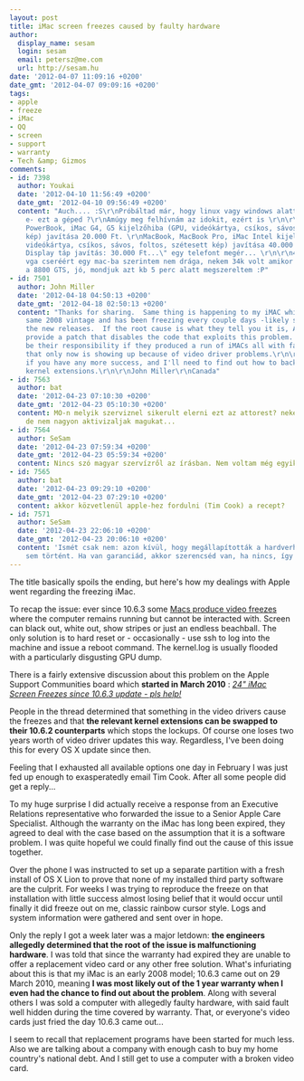 ```yaml
---
layout: post
title: iMac screen freezes caused by faulty hardware
author:
  display_name: sesam
  login: sesam
  email: petersz@me.com
  url: http://sesam.hu
date: '2012-04-07 11:09:16 +0200'
date_gmt: '2012-04-07 09:09:16 +0200'
tags:
- apple
- freeze
- iMac
- QQ
- screen
- support
- warranty
- Tech &amp; Gizmos
comments:
- id: 7398
  author: Youkai
  date: '2012-04-10 11:56:49 +0200'
  date_gmt: '2012-04-10 09:56:49 +0200'
  content: "Auch.... :S\r\nPróbáltad már, hogy linux vagy windows alatt is csinálja
    e- ezt a géped ?\r\nAmúgy meg felhívnám az idokit, ezért is \r\n\r\n\"..iBook,
    PowerBook, iMac G4, G5 kijelzőhiba (GPU, videókártya, csíkos, sávos, foltos, szétesett
    kép) javítása 20.000 Ft. \r\nMacBook, MacBook Pro, iMac Intel kijelzőhiba (GPU,
    videókártya, csíkos, sávos, foltos, szétesett kép) javítása 40.000 Ft. \r\nCinema
    Display táp javítás: 30.000 Ft...\" egy telefont megér... \r\n\r\n40k meg egy
    vga cseréért egy mac-ba szerintem nem drága, nekem 34k volt amikor a pc-ben elfüstölt
    a 8800 GTS, jó, mondjuk azt kb 5 perc alatt megszereltem :P"
- id: 7501
  author: John Miller
  date: '2012-04-18 04:50:13 +0200'
  date_gmt: '2012-04-18 02:50:13 +0200'
  content: "Thanks for sharing.  Same thing is happening to my iMAC which is of the
    same 2008 vintage and has been freezing every couple days -likely since one of
    the new releases.  If the root cause is what they tell you it is, Apple should
    provide a patch that disables the code that exploits this problem.  It should
    be their responsibility if they produced a run of iMACs all with faulty hardware
    that only now is showing up because of video driver problems.\r\n\r\nLet us know
    if you have any more success, and I'll need to find out how to back out these
    kernel extensions.\r\n\r\nJohn Miller\r\nCanada"
- id: 7563
  author: bat
  date: '2012-04-23 07:10:30 +0200'
  date_gmt: '2012-04-23 05:10:30 +0200'
  content: MO-n melyik szerviznel sikerult elerni ezt az attorest? nekem 2 gepem van,
    de nem nagyon aktivizaljak magukat...
- id: 7564
  author: SeSam
  date: '2012-04-23 07:59:34 +0200'
  date_gmt: '2012-04-23 05:59:34 +0200'
  content: Nincs szó magyar szervízről az írásban. Nem voltam még egyiknél sem soha.
- id: 7565
  author: bat
  date: '2012-04-23 09:29:10 +0200'
  date_gmt: '2012-04-23 07:29:10 +0200'
  content: akkor közvetlenül apple-hez fordulni (Tim Cook) a recept?
- id: 7571
  author: SeSam
  date: '2012-04-23 22:06:10 +0200'
  date_gmt: '2012-04-23 20:06:10 +0200'
  content: 'Ismét csak nem: azon kívül, hogy megállapították a hardverhibát, semmi
    sem történt. Ha van garanciád, akkor szerencséd van, ha nincs, így jártál.'
---
```


The title basically spoils the ending, but here's how my dealings with Apple went regarding the freezing iMac.

To recap the issue: ever since 10.6.3 some [Macs produce video freezes](http://sesam.hu/2010/11/04/24-imac-screen-freeze) where the computer remains running but cannot be interacted with. Screen can black out, white out, show stripes or just an endless beachball. The only solution is to hard reset or - occasionally - use ssh to log into the machine and issue a reboot command. The kernel.log is usually flooded with a particularly disgusting GPU dump.

There is a fairly extensive discussion about this problem on the Apple Support Communities board which **started in March 2010** : _[24" iMac Screen Freezes since 10.6.3 update - pls help!](https://discussions.apple.com/thread/2384136?tstart=0)_

People in the thread determined that something in the video drivers cause the freezes and that **the relevant kernel extensions can be swapped to their 10.6.2 counterparts** which stops the lockups. Of course one loses two years worth of video driver updates this way. Regardless, I've been doing this for every OS X update since then.

Feeling that I exhausted all available options one day in February I was just fed up enough to exasperatedly email Tim Cook. After all some people did get a reply...

To my huge surprise I did actually receive a response from an Executive Relations representative who forwarded the issue to a Senior Apple Care Specialist. Although the warranty on the iMac has long been expired, they agreed to deal with the case based on the assumption that it is a software problem. I was quite hopeful we could finally find out the cause of this issue together.

Over the phone I was instructed to set up a separate partition with a fresh install of OS X Lion to prove that none of my installed third party software are the culprit. For weeks I was trying to reproduce the freeze on that installation with little success almost losing belief that it would occur until finally it did freeze out on me, classic rainbow cursor style. Logs and system information were gathered and sent over in hope.

Only the reply I got a week later was a major letdown: **the engineers allegedly determined that the root of the issue is malfunctioning hardware**. I was told that since the warranty had expired they are unable to offer a replacement video card or any other free solution. What's infuriating about this is that my iMac is an early 2008 model; 10.6.3 came out on 29 March 2010, meaning **I was most likely out of the 1 year warranty when I even had the chance to find out about the problem**. Along with several others I was sold a computer with allegedly faulty hardware, with said fault well hidden during the time covered by warranty. That, or everyone's video cards just fried the day 10.6.3 came out...

I seem to recall that replacement programs have been started for much less. Also we are talking about a company with enough cash to buy my home country's national debt. And I still get to use a computer with a broken video card.
